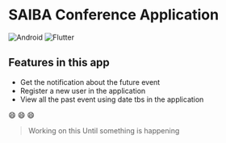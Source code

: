 # SAIBA Conference Application
![Android](https://img.shields.io/badge/Android-3DDC84?style=for-the-badge&logo=android&logoColor=white)
![Flutter](	https://img.shields.io/badge/Dart-0175C2?style=for-the-badge&logo=dart&logoColor=white)

## Features in this app 

 - Get the notification about the future event
 - Register a new user in the application
 - View all the past event using date tbs in the application

:smile: :smile: :smile:
 > Working on this
 > Until something is happening
 
